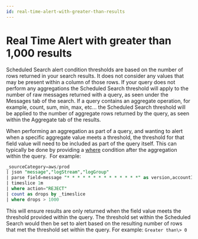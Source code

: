 ```yaml
---
id: real-time-alert-with-greater-than-results
---
```


# Real Time Alert with greater than 1,000 results

Scheduled Search alert condition thresholds are based on the number of rows returned in your search results. It does not consider any values that may be present within a column of those rows. If your query does not perform any aggregations the Scheduled Search threshold will apply to the number of raw messages returned with a query, as seen under the Messages tab of the search. If a query contains an aggregate operation, for example, count, sum, min, max, etc... the Scheduled Search threshold will be applied to the number of aggregate rows returned by the query, as seen within the Aggregate tab of the results.   

When performing an aggregation as part of a query, and wanting to alert when a specific aggregate value meets a threshold, the threshold for that field value will need to be included as part of the query itself. This can typically be done by providing a [where](docs/search/search-query-language/search-operators/where) condition after the aggregation within the query.  For example:

```sql
_sourceCategory=aws/prod
| json "message","logStream","logGroup"
| parse field=message "* * * * * * * * * * * * * *" as version,accountID,interfaceID,src_ip,dest_ip,src_port,dest_port,Protocol,Packets,bytes,StartSample,EndSample,Action,status
| timeslice 1m
| where action="REJECT"
| count as drops by _timeslice
| where drops > 1000
```

This will ensure results are only returned when the field value meets the threshold provided within the query. The threshold set within the Scheduled Search would then be set to alert based on the resulting number of rows that met the threshold set within the query. For example: `Greater than\> 0`

 
